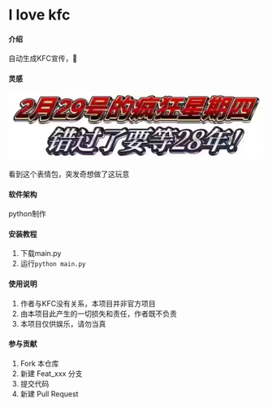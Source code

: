 # I love kfc

#### 介绍
自动生成KFC宣传，🤗


#### 灵感

![灵感](3.png)

看到这个表情包，突发奇想做了这玩意


#### 软件架构

python制作


#### 安装教程

1.  下载main.py
2.  运行`python main.py`

#### 使用说明

1.  作者与KFC没有关系，本项目并非官方项目
2.  由本项目此产生的一切损失和责任，作者既不负责
3.  本项目仅供娱乐，请勿当真

#### 参与贡献

1.  Fork 本仓库
2.  新建 Feat_xxx 分支
3.  提交代码
4.  新建 Pull Request